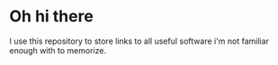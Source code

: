 # Oh hi there

I use this repository to store links to all useful software i'm not
familiar enough with to memorize.
